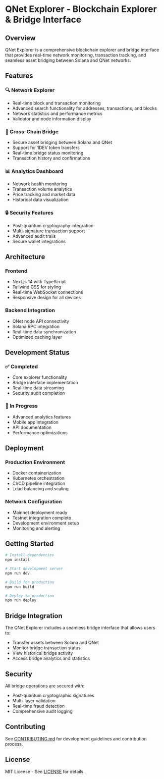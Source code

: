 # QNet Explorer - Blockchain Explorer & Bridge Interface

## Overview
QNet Explorer is a comprehensive blockchain explorer and bridge interface that provides real-time network monitoring, transaction tracking, and seamless asset bridging between Solana and QNet networks.

## Features

### 🔍 **Network Explorer**
- Real-time block and transaction monitoring
- Advanced search functionality for addresses, transactions, and blocks
- Network statistics and performance metrics
- Validator and node information display

### 🌉 **Cross-Chain Bridge**
- Secure asset bridging between Solana and QNet
- Support for 1DEV token transfers
- Real-time bridge status monitoring
- Transaction history and confirmations

### 📊 **Analytics Dashboard**
- Network health monitoring
- Transaction volume analytics
- Price tracking and market data
- Historical data visualization

### 🔒 **Security Features**
- Post-quantum cryptography integration
- Multi-signature transaction support
- Advanced audit trails
- Secure wallet integrations

## Architecture

### Frontend
- Next.js 14 with TypeScript
- Tailwind CSS for styling
- Real-time WebSocket connections
- Responsive design for all devices

### Backend Integration
- QNet node API connectivity
- Solana RPC integration
- Real-time data synchronization
- Optimized caching layer

## Development Status

### ✅ Completed
- Core explorer functionality
- Bridge interface implementation
- Real-time data streaming
- Security audit completion

### 🔄 In Progress
- Advanced analytics features
- Mobile app integration
- API documentation
- Performance optimizations

## Deployment

### Production Environment
- Docker containerization
- Kubernetes orchestration
- CI/CD pipeline integration
- Load balancing and scaling

### Network Configuration
- Mainnet deployment ready
- Testnet integration complete
- Development environment setup
- Monitoring and alerting

## Getting Started

```bash
# Install dependencies
npm install

# Start development server
npm run dev

# Build for production
npm run build

# Deploy to production
npm run deploy
```

## Bridge Integration

The QNet Explorer includes a seamless bridge interface that allows users to:
- Transfer assets between Solana and QNet
- Monitor bridge transaction status
- View historical bridge activity
- Access bridge analytics and statistics

## Security

All bridge operations are secured with:
- Post-quantum cryptographic signatures
- Multi-layer validation
- Real-time fraud detection
- Comprehensive audit logging

## Contributing

See [CONTRIBUTING.md](../CONTRIBUTING.md) for development guidelines and contribution process.

## License

MIT License - See [LICENSE](../LICENSE) for details.